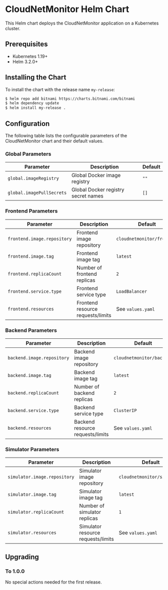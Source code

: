 # CloudNetMonitor Helm Chart

This Helm chart deploys the CloudNetMonitor application on a Kubernetes cluster.

## Prerequisites

- Kubernetes 1.19+
- Helm 3.2.0+

## Installing the Chart

To install the chart with the release name `my-release`:

```bash
$ helm repo add bitnami https://charts.bitnami.com/bitnami
$ helm dependency update
$ helm install my-release .
```

## Configuration

The following table lists the configurable parameters of the CloudNetMonitor chart and their default values.

### Global Parameters

| Parameter | Description | Default |
|-----------|-------------|---------|
| `global.imageRegistry` | Global Docker image registry | `""` |
| `global.imagePullSecrets` | Global Docker registry secret names | `[]` |

### Frontend Parameters

| Parameter | Description | Default |
|-----------|-------------|---------|
| `frontend.image.repository` | Frontend image repository | `cloudnetmonitor/frontend` |
| `frontend.image.tag` | Frontend image tag | `latest` |
| `frontend.replicaCount` | Number of frontend replicas | `2` |
| `frontend.service.type` | Frontend service type | `LoadBalancer` |
| `frontend.resources` | Frontend resource requests/limits | See `values.yaml` |

### Backend Parameters

| Parameter | Description | Default |
|-----------|-------------|---------|
| `backend.image.repository` | Backend image repository | `cloudnetmonitor/backend` |
| `backend.image.tag` | Backend image tag | `latest` |
| `backend.replicaCount` | Number of backend replicas | `2` |
| `backend.service.type` | Backend service type | `ClusterIP` |
| `backend.resources` | Backend resource requests/limits | See `values.yaml` |

### Simulator Parameters

| Parameter | Description | Default |
|-----------|-------------|---------|
| `simulator.image.repository` | Simulator image repository | `cloudnetmonitor/simulator` |
| `simulator.image.tag` | Simulator image tag | `latest` |
| `simulator.replicaCount` | Number of simulator replicas | `1` |
| `simulator.resources` | Simulator resource requests/limits | See `values.yaml` |

## Upgrading

### To 1.0.0

No special actions needed for the first release. 